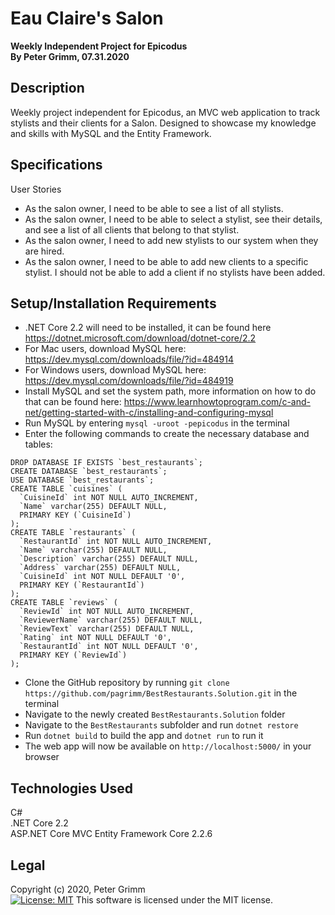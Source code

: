 # Eau Claire's Salon
**Weekly Independent Project for Epicodus**  
**By Peter Grimm, 07.31.2020**

## Description

Weekly project independent for Epicodus, an MVC web application to track stylists and their clients for a Salon. Designed to showcase my knowledge and skills with MySQL and the Entity Framework.

## Specifications
User Stories
* As the salon owner, I need to be able to see a list of all stylists.
* As the salon owner, I need to be able to select a stylist, see their details, and see a list of all clients that belong to that stylist.
* As the salon owner, I need to add new stylists to our system when they are hired.
* As the salon owner, I need to be able to add new clients to a specific stylist. I should not be able to add a client if no stylists have been added.

## Setup/Installation Requirements
* .NET Core 2.2 will need to be installed, it can be found here https://dotnet.microsoft.com/download/dotnet-core/2.2
* For Mac users, download MySQL here: https://dev.mysql.com/downloads/file/?id=484914
* For Windows users, download MySQL here: https://dev.mysql.com/downloads/file/?id=484919
* Install MySQL and set the system path, more information on how to do that can be found here: https://www.learnhowtoprogram.com/c-and-net/getting-started-with-c/installing-and-configuring-mysql
* Run MySQL by entering `mysql -uroot -pepicodus` in the terminal
* Enter the following commands to create the necessary database and tables:
```
DROP DATABASE IF EXISTS `best_restaurants`;
CREATE DATABASE `best_restaurants`;
USE DATABASE `best_restaurants`;
CREATE TABLE `cuisines` (
  `CuisineId` int NOT NULL AUTO_INCREMENT,
  `Name` varchar(255) DEFAULT NULL,
  PRIMARY KEY (`CuisineId`)
);
CREATE TABLE `restaurants` (
  `RestaurantId` int NOT NULL AUTO_INCREMENT,
  `Name` varchar(255) DEFAULT NULL,
  `Description` varchar(255) DEFAULT NULL,
  `Address` varchar(255) DEFAULT NULL,
  `CuisineId` int NOT NULL DEFAULT '0',
  PRIMARY KEY (`RestaurantId`)
);
CREATE TABLE `reviews` (
  `ReviewId` int NOT NULL AUTO_INCREMENT,
  `ReviewerName` varchar(255) DEFAULT NULL,
  `ReviewText` varchar(255) DEFAULT NULL,
  `Rating` int NOT NULL DEFAULT '0',
  `RestaurantId` int NOT NULL DEFAULT '0',
  PRIMARY KEY (`ReviewId`)
);
```
* Clone the GitHub repository by running `git clone https://github.com/pagrimm/BestRestaurants.Solution.git` in the terminal
* Navigate to the newly created `BestRestaurants.Solution` folder
* Navigate to the `BestRestaurants` subfolder and run `dotnet restore`
* Run `dotnet build` to build the app and `dotnet run` to run it
* The web app will now be available on `http://localhost:5000/` in your browser

## Technologies Used

C#  
.NET Core 2.2  
ASP.NET Core MVC
Entity Framework Core 2.2.6 

## Legal

Copyright (c) 2020, Peter Grimm  
[![License: MIT](https://img.shields.io/badge/License-MIT-yellow.svg)](https://opensource.org/licenses/MIT) This software is licensed under the MIT license.